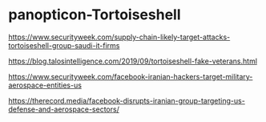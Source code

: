 # panopticon-Tortoiseshell

https://www.securityweek.com/supply-chain-likely-target-attacks-tortoiseshell-group-saudi-it-firms

https://blog.talosintelligence.com/2019/09/tortoiseshell-fake-veterans.html

https://www.securityweek.com/facebook-iranian-hackers-target-military-aerospace-entities-us

https://therecord.media/facebook-disrupts-iranian-group-targeting-us-defense-and-aerospace-sectors/
